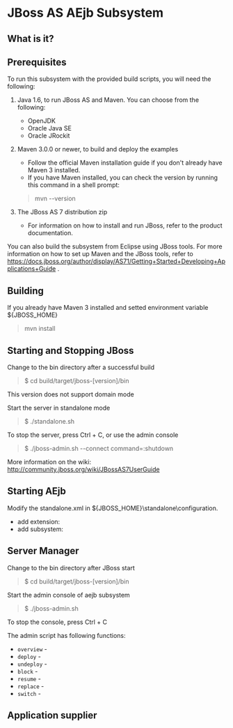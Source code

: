 JBoss AS AEjb Subsystem
========================

What is it?
---------------


Prerequisites
-------------

To run this subsystem with the provided build scripts, you will need the following:

1.  Java 1.6, to run JBoss AS and Maven. You can choose from the following:
    * OpenJDK
    * Oracle Java SE
    * Oracle JRockit

2.  Maven 3.0.0 or newer, to build and deploy the examples
    * Follow the official Maven installation guide if you don't already have Maven 3 installed. 
    * If you have Maven installed, you can check the version by running this command in a shell prompt:

	> mvn --version 

3.  The JBoss AS 7 distribution zip
    * For information on how to install and run JBoss, refer to the product documentation.

You can also build the subsystem from Eclipse using JBoss tools. For more information on how to set up Maven and the JBoss tools, refer to https://docs.jboss.org/author/display/AS71/Getting+Started+Developing+Applications+Guide .


Building
-------------------
If you already have Maven 3 installed and setted environment variable ${JBOSS_HOME}

> mvn install


Starting and Stopping JBoss
------------------------------------------
Change to the bin directory after a successful build

> $ cd build/target/jboss-\[version\]/bin

This version does not support domain mode

Start the server in standalone mode

> $ ./standalone.sh

To stop the server, press Ctrl + C, or use the admin console

> $ ./jboss-admin.sh --connect command=:shutdown

More information on the wiki: http://community.jboss.org/wiki/JBossAS7UserGuide

Starting AEjb
-----------------
Modify the standalone.xml in ${JBOSS_HOME}\standalone\configuration.

 * add extension: <extension module="org.nju.artemis.aejb"/>
 * add subsystem: <subsystem xmlns="urn:org.nju.artemis.aejb:1.0">
			<client-service jndi-name="java:global/aejb/client"/>
		  </subsystem>

Server Manager
----------------------------
Change to the bin directory after JBoss start

> $ cd build/target/jboss-\[version\]/bin

Start the admin console of aejb subsystem

> $ ./jboss-admin.sh

To stop the console, press Ctrl + C

The admin script has following functions:
 * `overview` - 
 * `deploy` -
 * `undeploy` -
 * `block` -
 * `resume` -
 * `replace` -
 * `switch` -


Application supplier
-------------------------

